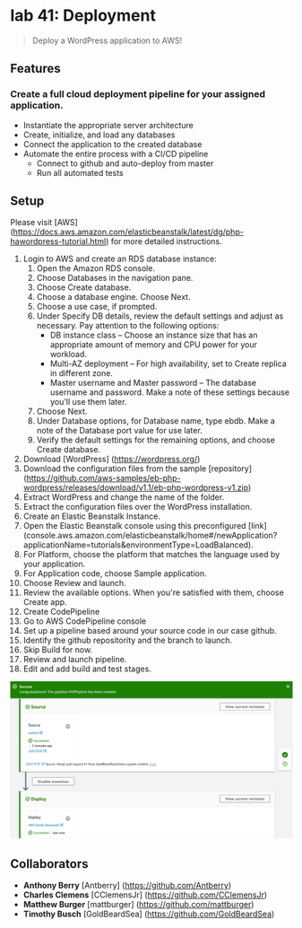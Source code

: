 # lab 41: Deployment
> Deploy a WordPress application to AWS!

## Features
### Create a full cloud deployment pipeline for your assigned application.
* Instantiate the appropriate server architecture
* Create, initialize, and load any databases
* Connect the application to the created database
* Automate the entire process with a CI/CD pipeline
  * Connect to github and auto-deploy from master
  * Run all automated tests


## Setup
Please visit [AWS] (https://docs.aws.amazon.com/elasticbeanstalk/latest/dg/php-hawordpress-tutorial.html) for more detailed instructions.
1. Login to AWS and create an RDS database instance:
    1. Open the Amazon RDS console.
    2. Choose Databases in the navigation pane.
    3. Choose Create database.
    4. Choose a database engine. Choose Next.
    5. Choose a use case, if prompted.
    6. Under Specify DB details, review the default settings and adjust as necessary. Pay attention to the following options:
        * DB instance class – Choose an instance size that has an appropriate amount of memory and CPU power for your workload.
        * Multi-AZ deployment – For high availability, set to Create replica in different zone.
        * Master username and Master password – The database username and password. Make a note of these settings because you'll use them later.
    7. Choose Next.
    8. Under Database options, for Database name, type ebdb. Make a note of the Database port value for use later.
    9. Verify the default settings for the remaining options, and choose Create database.
2. Download [WordPress] (https://wordpress.org/)
  1. Download the configuration files from the sample [repository] (https://github.com/aws-samples/eb-php-wordpress/releases/download/v1.1/eb-php-wordpress-v1.zip)
  2. Extract WordPress and change the name of the folder.
  3. Extract the configuration files over the WordPress installation.
3. Create an Elastic Beanstalk Instance.
  1. Open the Elastic Beanstalk console using this preconfigured [link] (console.aws.amazon.com/elasticbeanstalk/home#/newApplication?applicationName=tutorials&environmentType=LoadBalanced).
  2. For Platform, choose the platform that matches the language used by your application.
  3. For Application code, choose Sample application.
  4. Choose Review and launch.
  5. Review the available options. When you're satisfied with them, choose Create app.
4. Create CodePipeline
  1. Go to AWS CodePipeline console 
  2. Set up a pipeline based around your source code in our case github. 
  3. Identify the github repositority and the branch to launch. 
  4. Skip Build for now. 
  5. Review and launch pipeline. 
  6. Edit and add build and test stages. 


![Code Pipeline](https://raw.githubusercontent.com/GoldBeardSea/MyWordPress/master/assets/Screen%20Shot%202019-07-23%20at%2012.52.03%20PM.png)


## Collaborators
* **Anthony Berry**  [Antberry] (https://github.com/Antberry)
* **Charles Clemens** [CClemensJr] (https://github.com/CClemensJr)
* **Matthew Burger** [mattburger] (https://github.com/mattburger)
* **Timothy Busch** [GoldBeardSea] (https://github.com/GoldBeardSea)
